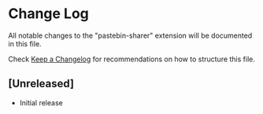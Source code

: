 # Change Log

All notable changes to the "pastebin-sharer" extension will be documented in this file.

Check [Keep a Changelog](http://keepachangelog.com/) for recommendations on how to structure this file.

## [Unreleased]

- Initial release